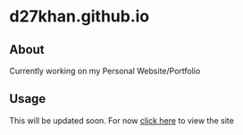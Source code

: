 # d27khan.github.io
## About

Currently working on my Personal Website/Portfolio

## Usage
This will be updated soon. For now [click here](d27khan.github.io) to view the site
